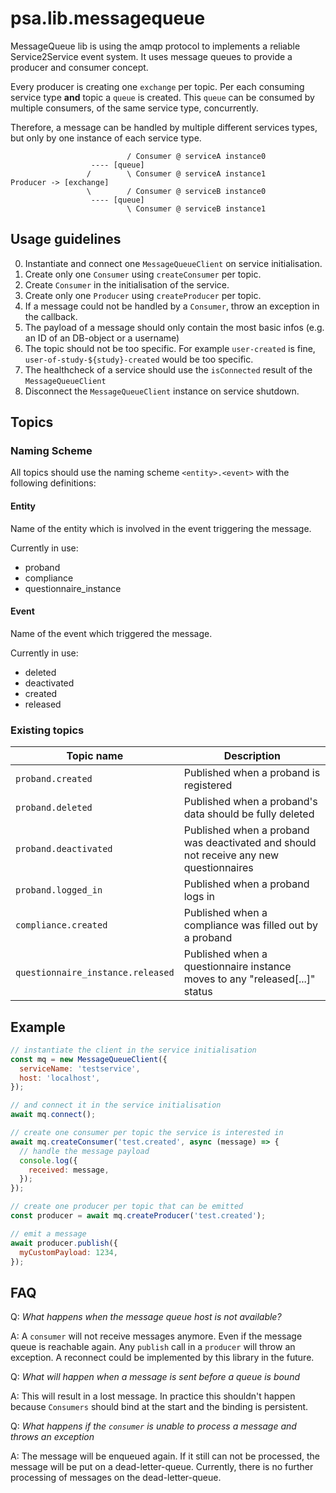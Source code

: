 # psa.lib.messagequeue

MessageQueue lib is using the amqp protocol to implements a reliable Service2Service event system.
It uses message queues to provide a producer and consumer concept.

Every producer is creating one `exchange` per topic.
Per each consuming service type **and** topic a `queue` is created.
This `queue` can be consumed by multiple consumers, of the same service type, concurrently.

Therefore, a message can be handled by multiple different services types, but only by one instance of each service type.

```
                          / Consumer @ serviceA instance0
                  ---- [queue]
                 /        \ Consumer @ serviceA instance1
Producer -> [exchange]
                 \        / Consumer @ serviceB instance0
                  ---- [queue]
                          \ Consumer @ serviceB instance1
```

## Usage guidelines

0. Instantiate and connect one `MessageQueueClient` on service initialisation.
1. Create only one `Consumer` using `createConsumer` per topic.
2. Create `Consumer` in the initialisation of the service.
3. Create only one `Producer` using `createProducer` per topic.
4. If a message could not be handled by a `Consumer`, throw an exception in the callback.
5. The payload of a message should only contain the most basic infos (e.g. an ID of an DB-object or a username)
6. The topic should not be too specific. For example `user-created` is fine, `user-of-study-${study}-created` would be too specific.
7. The healthcheck of a service should use the `isConnected` result of the `MessageQueueClient`
8. Disconnect the `MessageQueueClient` instance on service shutdown.

## Topics

### Naming Scheme

All topics should use the naming scheme `<entity>.<event>` with the following definitions:

#### Entity

Name of the entity which is involved in the event triggering the message.

Currently in use:

- proband
- compliance
- questionnaire_instance

#### Event

Name of the event which triggered the message.

Currently in use:

- deleted
- deactivated
- created
- released

### Existing topics

| Topic name                        | Description                                                                            |
| --------------------------------- | -------------------------------------------------------------------------------------- |
| `proband.created`                 | Published when a proband is registered                                                 |
| `proband.deleted`                 | Published when a proband's data should be fully deleted                                |
| `proband.deactivated`             | Published when a proband was deactivated and should not receive any new questionnaires |
| `proband.logged_in`               | Published when a proband logs in                                                       |
| `compliance.created`              | Published when a compliance was filled out by a proband                                |
| `questionnaire_instance.released` | Published when a questionnaire instance moves to any "released[...]" status            |

## Example

```javascript
// instantiate the client in the service initialisation
const mq = new MessageQueueClient({
  serviceName: 'testservice',
  host: 'localhost',
});

// and connect it in the service initialisation
await mq.connect();

// create one consumer per topic the service is interested in
await mq.createConsumer('test.created', async (message) => {
  // handle the message payload
  console.log({
    received: message,
  });
});

// create one producer per topic that can be emitted
const producer = await mq.createProducer('test.created');

// emit a message
await producer.publish({
  myCustomPayload: 1234,
});
```

## FAQ

Q:
_What happens when the message queue host is not available?_

A:
A `consumer` will not receive messages anymore.
Even if the message queue is reachable again.
Any `publish` call in a `producer` will throw an exception.
A reconnect could be implemented by this library in the future.

Q:
_What will happen when a message is sent before a queue is bound_

A:
This will result in a lost message.
In practice this shouldn't happen because `Consumers` should bind at the start and the binding is persistent.

Q:
_What happens if the `consumer` is unable to process a message and throws an exception_

A:
The message will be enqueued again.
If it still can not be processed, the message will be put on a dead-letter-queue.
Currently, there is no further processing of messages on the dead-letter-queue.
